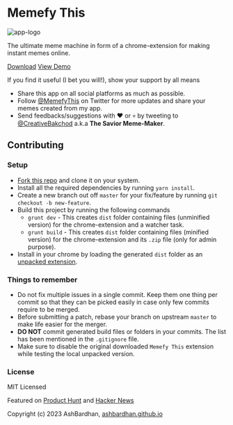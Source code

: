 # Memefy This

![app-logo](/docs/logo.png)

The ultimate meme machine in form of a chrome-extension for making instant memes online.

[Download](https://chrome.google.com/webstore/detail/memefy-this/iohemjpgjkgkfgfpiglpfpcclogkelcf) [View Demo](https://ashbardhan.github.io/memefy-this/)

If you find it useful (I bet you will!), show your support by all means
- Share this app on all social platforms as much as possible.
- Follow [@MemefyThis](https://twitter.com/MemefyThis) on Twitter for more updates and share your memes created from my app. 
- Send feedbacks/suggestions with :heart: or :skull: by tweeting to [@CreativeBakchod](https://twitter.com/CreativeBakchod) a.k.a **The Savior Meme-Maker**.

## Contributing

### Setup

- [Fork this repo](https://help.github.com/articles/fork-a-repo) and clone it on your system.
- Install all the required dependencies by running `yarn install`.
- Create a new branch out off `master` for your fix/feature by running `git checkout -b new-feature`.
- Build this project by running the following commands
    - `grunt dev` - This creates `dist` folder containing files (unminified version) for the chrome-extension and a watcher task.
    - `grunt build` - This creates `dist` folder containing files (minified version) for the chrome-extension and its `.zip` file (only for admin purpose).
- Install in your chrome by loading the generated `dist` folder as an [unpacked extension](http://techapple.net/2015/09/how-to-install-load-unpacked-extension-in-google-chrome-browser-os-chromebooks/).

### Things to remember

- Do not fix multiple issues in a single commit. Keep them one thing per commit so that they can be picked easily in case only few commits require to be merged.
- Before submitting a patch, rebase your branch on upstream `master` to make life easier for the merger.
- **DO NOT** commit generated build files or folders in your commits. The list has been mentioned in the `.gitignore` file.
- Make sure to disable the original downloaded `Memefy This` extension while testing the local unpacked version.

### License

MIT Licensed

Featured on [Product Hunt](https://www.producthunt.com/posts/memefy-this) and [Hacker News](https://news.ycombinator.com/item?id=15618018)

Copyright (c) 2023 AshBardhan, [ashbardhan.github.io](https://ashbardhan.github.io)